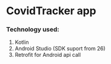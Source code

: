 # CovidTracker app

### Technology used: ###
1. Kotlin
2. Android Studio (SDK suport from 26)
3. Retrofit for Android api call